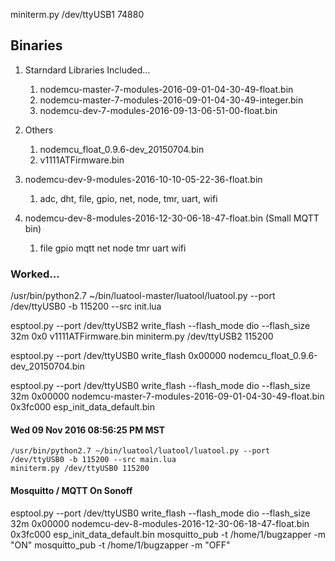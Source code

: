 miniterm.py /dev/ttyUSB1 74880

## Binaries

1. Starndard Libraries Included...
      1. nodemcu-master-7-modules-2016-09-01-04-30-49-float.bin
    1. nodemcu-master-7-modules-2016-09-01-04-30-49-integer.bin
    1. nodemcu-dev-7-modules-2016-09-13-06-51-00-float.bin
1. Others
    1. nodemcu_float_0.9.6-dev_20150704.bin
    1. v1111ATFirmware.bin



1. nodemcu-dev-9-modules-2016-10-10-05-22-36-float.bin
    1. adc, dht, file, gpio, net, node, tmr, uart, wifi
1. nodemcu-dev-8-modules-2016-12-30-06-18-47-float.bin  (Small MQTT bin)
    1. file gpio mqtt net node tmr uart wifi

### Worked...
/usr/bin/python2.7 ~/bin/luatool-master/luatool/luatool.py --port /dev/ttyUSB0 -b 115200 --src init.lua 

esptool.py --port /dev/ttyUSB2 write_flash --flash_mode dio --flash_size 32m 0x0 v1111ATFirmware.bin
miniterm.py /dev/ttyUSB2 115200

esptool.py --port /dev/ttyUSB0  write_flash 0x00000 nodemcu_float_0.9.6-dev_20150704.bin

esptool.py --port /dev/ttyUSB0 write_flash --flash_mode dio --flash_size 32m 0x00000 nodemcu-master-7-modules-2016-09-01-04-30-49-float.bin 0x3fc000 esp_init_data_default.bin





#### Wed 09 Nov 2016 08:56:25 PM MST

```
/usr/bin/python2.7 ~/bin/luatool/luatool/luatool.py --port /dev/ttyUSB0 -b 115200 --src main.lua
miniterm.py /dev/ttyUSB0 115200
```

#### Mosquitto / MQTT On Sonoff
esptool.py --port /dev/ttyUSB0 write_flash --flash_mode dio --flash_size 32m 0x00000 nodemcu-dev-8-modules-2016-12-30-06-18-47-float.bin 0x3fc000 esp_init_data_default.bin
mosquitto_pub -t /home/1/bugzapper -m "ON"
mosquitto_pub -t /home/1/bugzapper -m "OFF"

